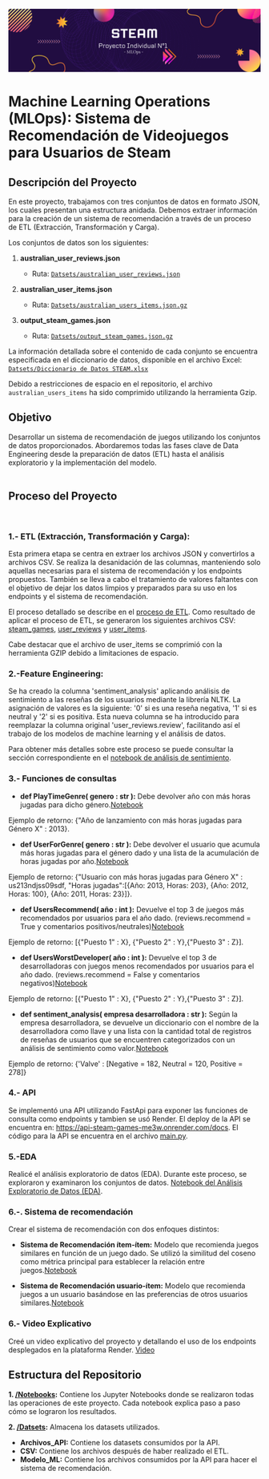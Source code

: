 ![Steam](src/portada.png)
<br />
# Machine Learning Operations (MLOps): Sistema de Recomendación de Videojuegos para Usuarios de Steam

## Descripción del Proyecto

En este proyecto, trabajamos con tres conjuntos de datos en formato JSON, los cuales presentan una estructura anidada. Debemos extraer información para la creación de un sistema de recomendación a través de un proceso de ETL (Extracción, Transformación y Carga).

Los conjuntos de datos son los siguientes:

1. **australian_user_reviews.json**
   - Ruta: [`Datsets/australian_user_reviews.json`](Datsets/australian_user_reviews.json)

2. **australian_user_items.json**
   - Ruta: [`Datsets/australian_users_items.json.gz`](Datsets/australian_users_items.json.gz)

3. **output_steam_games.json**
   - Ruta: [`Datsets/output_steam_games.json.gz`](Datsets/output_steam_games.json)

La información detallada sobre el contenido de cada conjunto se encuentra especificada en el diccionario de datos, disponible en el archivo Excel:
[`Datsets/Diccionario de Datos STEAM.xlsx`]([Datsets/Diccionario%de%Datos%STEAM.xlsx](https://github.com/KGSanchezM/PI_ML_OPS/blob/main/Datsets/Diccionario%20de%20Datos%20STEAM.xlsx))

Debido a restricciones de espacio en el repositorio, el archivo `australian_users_items` ha sido comprimido utilizando la herramienta Gzip.


## Objetivo

Desarrollar un sistema de recomendación de juegos utilizando los conjuntos de datos proporcionados. Abordaremos todas las fases clave de Data Engineering desde la preparación de datos (ETL) hasta el análisis exploratorio y la implementación del modelo. <br />
<br />

## Proceso del Proyecto <br />
<br />

### **1.- ETL (Extracción, Transformación y Carga):** <br />

Esta primera etapa se centra en extraer los archivos JSON y convertirlos a archivos CSV. Se realiza la desanidación de las columnas, manteniendo solo aquellas necesarias para el sistema de recomendación y los endpoints propuestos. También se lleva a cabo el tratamiento de valores faltantes con el objetivo de dejar los datos limpios y preparados para su uso en los endpoints y el sistema de recomendación.

El proceso detallado se describe en el [proceso de ETL](Notebooks/1.-ETL.ipynb). Como resultado de aplicar el proceso de ETL, se generaron los siguientes archivos CSV: [steam_games](Datsets/CSV/steam_games.csv), [user_reviews](Datsets/CSV/user_reviews.csv) y [user_items](Datsets/CSV/users_items.csv.gz).

Cabe destacar que el archivo de user_items se comprimió con la herramienta GZIP debido a limitaciones de espacio.


### **2.-Feature Engineering:** 
Se ha creado la columna 'sentiment_analysis' aplicando análisis de sentimiento a las reseñas de los usuarios mediante la librería NLTK. La asignación de valores es la siguiente: '0' si es una reseña negativa, '1' si es neutral y '2' si es positiva. Esta nueva columna se ha introducido para reemplazar la columna original 'user_reviews.review', facilitando así el trabajo de los modelos de machine learning y el análisis de datos.

Para obtener más detalles sobre este proceso se puede consultar la sección correspondiente en el [notebook de análisis de sentimiento](Notebooks/2.-analisis_sentiemientos.ipynb).



### **3.- Funciones de consultas** <br />

- **def PlayTimeGenre( genero : str ):** Debe devolver año con más horas jugadas para dicho género.[Notebook](Notebooks/3.-play_time_genre.ipynb)

Ejemplo de retorno: {"Año de lanzamiento con más horas jugadas para Género X" : 2013}. 

- **def UserForGenre( genero : str ):** Debe devolver el usuario que acumula más horas jugadas para el género dado y una lista de la acumulación de horas jugadas por año.[Notebook](Notebooks/4.-user_for_genre.ipynb)

Ejemplo de retorno: {"Usuario con más horas jugadas para Género X" : us213ndjss09sdf, "Horas jugadas":[{Año: 2013, Horas: 203}, {Año: 2012, Horas: 100}, {Año: 2011, Horas: 23}]}.

- **def UsersRecommend( año : int ):** Devuelve el top 3 de juegos más recomendados por usuarios para el año dado. (reviews.recommend = True y comentarios positivos/neutrales)[Notebook](Notebooks/5.-users_recommend.ipynb)

Ejemplo de retorno: [{"Puesto 1" : X}, {"Puesto 2" : Y},{"Puesto 3" : Z}].

- **def UsersWorstDeveloper( año : int ):** Devuelve el top 3 de desarrolladoras con juegos menos recomendados por usuarios para el año dado. (reviews.recommend = False y comentarios negativos)[Notebook](Notebooks/6.-users_worst_developer.ipynb)

Ejemplo de retorno: [{"Puesto 1" : X}, {"Puesto 2" : Y},{"Puesto 3" : Z}].

- **def sentiment_analysis( empresa desarrolladora : str ):** Según la empresa desarrolladora, se devuelve un diccionario con el nombre de la desarrolladora como llave y una lista con la cantidad total de registros de reseñas de usuarios que se encuentren categorizados con un análisis de sentimiento como valor.[Notebook](Notebooks/7.-sentiment_analysis.ipynb)

Ejemplo de retorno: {'Valve' : [Negative = 182, Neutral = 120, Positive = 278]}

### **4.- API**

Se implementó una API utilizando FastApi para exponer las funciones de consulta como endpoints y tambien se usó Render. El deploy de la API se encuentra en: https://api-steam-games-me3w.onrender.com/docs. El código para la API se encuentra en el archivo [main.py](main.py).

### **5.-EDA**

Realicé el análisis exploratorio de datos (EDA). Durante este proceso, se exploraron y examinaron  los conjuntos de datos. 
[Notebook del Análisis Exploratorio de Datos (EDA)](Notebooks/8.-EDA.ipynb).


### **6.-. Sistema de recomendación** <br />

Crear el sistema de recomendación con dos enfoques distintos:

- **Sistema de Recomendación ítem-ítem:**
Modelo que recomienda juegos similares en función de un juego dado. Se utilizó la similitud del coseno como métrica principal para establecer la relación entre juegos.[Notebook](Notebooks/9.-sistema_recomendacion_item_item.ipynb)

- **Sistema de Recomendación usuario-ítem:**
Modelo que recomienda juegos a un usuario basándose en las preferencias de otros usuarios similares.[Notebook](Notebooks/10.-sistema_recomendacion_user_item.ipynb)


### **6.- Video Explicativo**

Creé un video explicativo del proyecto y detallando el uso de los endpoints desplegados en la plataforma Render.
[Video](https://drive.google.com/drive/folders/12ZqnSuVZkh0KdJDydxzQI2MTsckLn8ZN?usp=sharing)



## Estructura del Repositorio

**1. [/Notebooks](Notebooks/):** Contiene los Jupyter Notebooks donde se realizaron todas las operaciones de este proyecto. Cada notebook explica paso a paso cómo se lograron los resultados.

**2. [/Datsets](Datsets/):** Almacena los datasets utilizados.
   - **Archivos_API:** Contiene los datasets consumidos por la API.
   - **CSV:** Contiene los archivos después de haber realizado el ETL.
   - **Modelo_ML:** Contiene los archivos consumidos por la API para hacer el sistema de recomendación.


